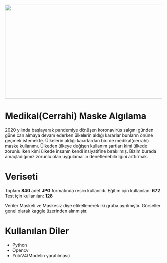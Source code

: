 <p align="center">
  <img width="520" height="300" src="https://github.com/hheren/2021-maske-algilama/blob/main/Demo/demoresim.png">
</p>


# Medikal(Cerrahi) Maske Algılama 
2020 yılında başlayarak pandemiye dönüşen koronavirüs salgını günden güne can almaya devam ederken ülkelerin aldığı kararlar bunların önüne geçmek istemekte. Ülkelerin aldığı kararlardan biri de medikal(cerrahi) maske kullanımı.  Ülkeden ülkeye değişen kullanım şartları kimi ülkede zorunlu iken kimi ülkede insanın kendi insiyatifine bırakılmış. Bizim burada amaçladığımız zorunlu olan uygulamanın denetlenebilirliğini arttırmak. 

# Veriseti
Toplam **840** adet **JPG** formatında resim kullanıldı.
Eğitim için kullanılan: **672**
Test için kullanılan: **128**

Veriler Maskeli ve Maskesiz diye etiketlenerek iki gruba ayrılmıştır. 
Görseller genel olarak kaggle üzerinden alınmıştır.
# Kullanılan Diler
+ Python
+ Opencv
+ YoloV4(Modelin yaratılması)
